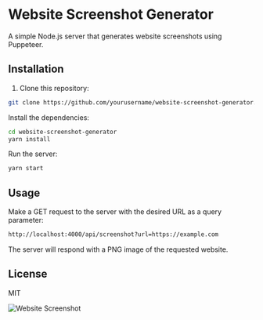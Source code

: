 # Website Screenshot Generator

A simple Node.js server that generates website screenshots using Puppeteer.

## Installation

1. Clone this repository:
  
```bash
git clone https://github.com/yourusername/website-screenshot-generator.git
```

Install the dependencies:

```bash
cd website-screenshot-generator
yarn install
```

Run the server:

```bash
yarn start
```

## Usage

Make a GET request to the server with the desired URL as a query parameter:

```bash
http://localhost:4000/api/screenshot?url=https://example.com
```

The server will respond with a PNG image of the requested website.

## License

MIT

![Website Screenshot](https://website-image-generator.vercel.app/?url=https://google.com)